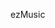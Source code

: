 <!--
 * @Author: NMTuan
 * @Email: NMTuan@qq.com
 * @Date: 2023-01-04 20:11:09
 * @LastEditTime: 2023-01-04 20:11:11
 * @LastEditors: NMTuan
 * @Description:
 * @FilePath: \muyi.dev\docs\sponsor\ezMusic.md
-->

ezMusic

